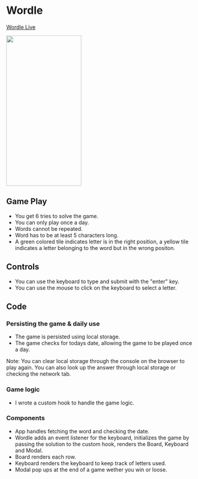 # Wordle

[Wordle Live][worlde]

[worlde]: http://www.victorguillen.io/Wordle/

<img src="assets/wordle.png" width="200" height="400">

## Game Play

  - You get 6 tries to solve the game.
  - You can only play once a day.
  - Words cannot be repeated.
  - Word has to be at least 5 characters long.
  - A green colored tile indicates letter is in the right position, a yellow tile indicates a letter belonging to the word but in the wrong positon.

## Controls

  - You can use the keyboard to type and submit with the "enter" key.
  - You can use the mouse to click on the keyboard to select a letter.

## Code

### Persisting the game & daily use

  - The game is persisted using local storage.
  - The game checks for todays date, allowing the game to be played once a day.

  Note: You can clear local storage through the console on the browser to play again. You can also look up the answer through local storage or checking the network tab.

### Game logic

  - I wrote a custom hook to handle the game logic.

### Components
  - App handles fetching the word and checking the date.
  - Wordle adds an event listener for the keyboard, initializes the game by passing the solution to the custom hook, renders the Board, Keyboard and Modal.
  - Board renders each row.
  - Keyboard renders the keyboard to keep track of letters used.
  - Modal pop ups at the end of a game wether you win or loose.
